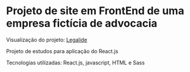 # Projeto de site em FrontEnd de uma empresa fictícia de advocacia

Visualização do projeto: [Legalide](https://profparedes-legalide.netlify.app/)

Projeto de estudos para aplicação do React.js

Tecnologias utilizadas: React.js, javascript, HTML e Sass
